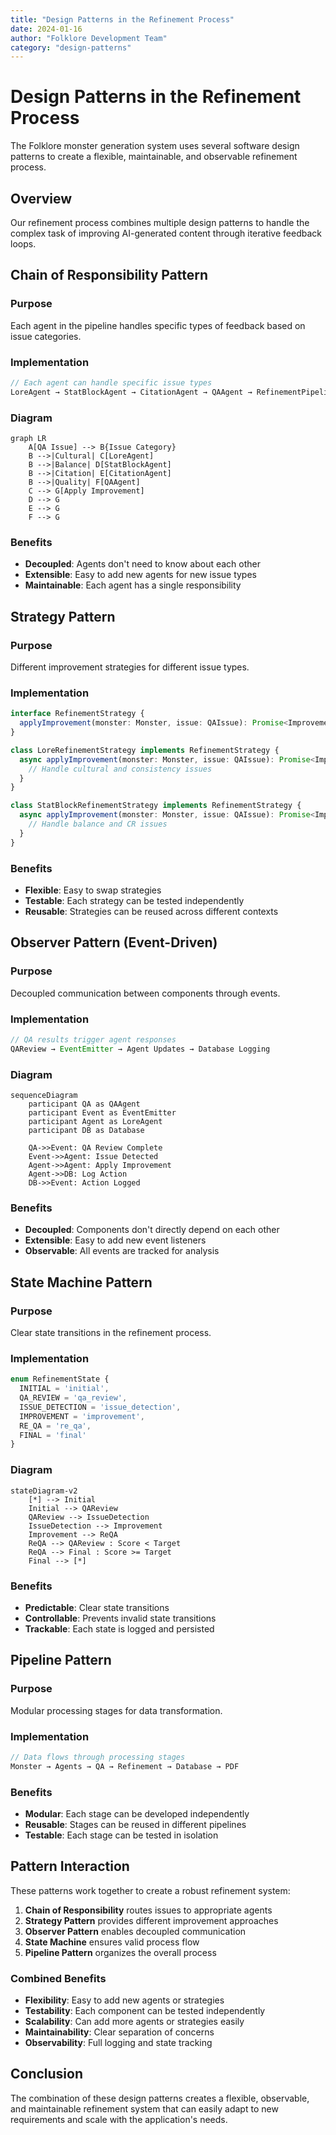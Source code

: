 ```yaml
---
title: "Design Patterns in the Refinement Process"
date: 2024-01-16
author: "Folklore Development Team"
category: "design-patterns"
---
```


# Design Patterns in the Refinement Process

The Folklore monster generation system uses several software design patterns to create a flexible, maintainable, and observable refinement process.

## Overview

Our refinement process combines multiple design patterns to handle the complex task of improving AI-generated content through iterative feedback loops.

## Chain of Responsibility Pattern

### Purpose
Each agent in the pipeline handles specific types of feedback based on issue categories.

### Implementation
```typescript
// Each agent can handle specific issue types
LoreAgent → StatBlockAgent → CitationAgent → QAAgent → RefinementPipeline
```

### Diagram
```mermaid
graph LR
    A[QA Issue] --> B{Issue Category}
    B -->|Cultural| C[LoreAgent]
    B -->|Balance| D[StatBlockAgent]
    B -->|Citation| E[CitationAgent]
    B -->|Quality| F[QAAgent]
    C --> G[Apply Improvement]
    D --> G
    E --> G
    F --> G
```

### Benefits
- **Decoupled**: Agents don't need to know about each other
- **Extensible**: Easy to add new agents for new issue types
- **Maintainable**: Each agent has a single responsibility

## Strategy Pattern

### Purpose
Different improvement strategies for different issue types.

### Implementation
```typescript
interface RefinementStrategy {
  applyImprovement(monster: Monster, issue: QAIssue): Promise<Improvement>
}

class LoreRefinementStrategy implements RefinementStrategy {
  async applyImprovement(monster: Monster, issue: QAIssue): Promise<Improvement> {
    // Handle cultural and consistency issues
  }
}

class StatBlockRefinementStrategy implements RefinementStrategy {
  async applyImprovement(monster: Monster, issue: QAIssue): Promise<Improvement> {
    // Handle balance and CR issues
  }
}
```

### Benefits
- **Flexible**: Easy to swap strategies
- **Testable**: Each strategy can be tested independently
- **Reusable**: Strategies can be reused across different contexts

## Observer Pattern (Event-Driven)

### Purpose
Decoupled communication between components through events.

### Implementation
```typescript
// QA results trigger agent responses
QAReview → EventEmitter → Agent Updates → Database Logging
```

### Diagram
```mermaid
sequenceDiagram
    participant QA as QAAgent
    participant Event as EventEmitter
    participant Agent as LoreAgent
    participant DB as Database
    
    QA->>Event: QA Review Complete
    Event->>Agent: Issue Detected
    Agent->>Agent: Apply Improvement
    Agent->>DB: Log Action
    DB->>Event: Action Logged
```

### Benefits
- **Decoupled**: Components don't directly depend on each other
- **Extensible**: Easy to add new event listeners
- **Observable**: All events are tracked for analysis

## State Machine Pattern

### Purpose
Clear state transitions in the refinement process.

### Implementation
```typescript
enum RefinementState {
  INITIAL = 'initial',
  QA_REVIEW = 'qa_review',
  ISSUE_DETECTION = 'issue_detection',
  IMPROVEMENT = 'improvement',
  RE_QA = 're_qa',
  FINAL = 'final'
}
```

### Diagram
```mermaid
stateDiagram-v2
    [*] --> Initial
    Initial --> QAReview
    QAReview --> IssueDetection
    IssueDetection --> Improvement
    Improvement --> ReQA
    ReQA --> QAReview : Score < Target
    ReQA --> Final : Score >= Target
    Final --> [*]
```

### Benefits
- **Predictable**: Clear state transitions
- **Controllable**: Prevents invalid state transitions
- **Trackable**: Each state is logged and persisted

## Pipeline Pattern

### Purpose
Modular processing stages for data transformation.

### Implementation
```typescript
// Data flows through processing stages
Monster → Agents → QA → Refinement → Database → PDF
```

### Benefits
- **Modular**: Each stage can be developed independently
- **Reusable**: Stages can be reused in different pipelines
- **Testable**: Each stage can be tested in isolation

## Pattern Interaction

These patterns work together to create a robust refinement system:

1. **Chain of Responsibility** routes issues to appropriate agents
2. **Strategy Pattern** provides different improvement approaches
3. **Observer Pattern** enables decoupled communication
4. **State Machine** ensures valid process flow
5. **Pipeline Pattern** organizes the overall process

### Combined Benefits
- **Flexibility**: Easy to add new agents or strategies
- **Testability**: Each component can be tested independently
- **Scalability**: Can add more agents or strategies easily
- **Maintainability**: Clear separation of concerns
- **Observability**: Full logging and state tracking

## Conclusion

The combination of these design patterns creates a flexible, observable, and maintainable refinement system that can easily adapt to new requirements and scale with the application's needs. 